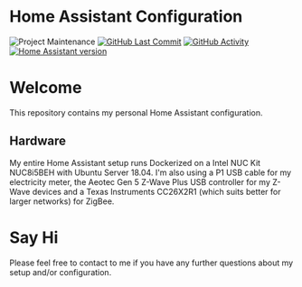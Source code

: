 # Home Assistant Configuration
![Project Maintenance][maintenance-badge] [![GitHub Last Commit][last-commit-badge]][commits] [![GitHub Activity][commits-badge]][commits]
[![Home Assistant version][hass-version-badge]][hass-version]

# Welcome
This repository contains my personal Home Assistant configuration.

## Hardware
My entire Home Assistant setup runs Dockerized on a Intel NUC Kit NUC8i5BEH with Ubuntu Server 18.04.
I'm also using a P1 USB cable for my electricity meter, the Aeotec Gen 5 Z-Wave Plus USB controller for my Z-Wave devices and a Texas Instruments CC26X2R1 (which suits better for larger networks) for ZigBee.

# Say Hi
Please feel free to contact to me if you have any further questions about my setup and/or configuration.

[maintenance-badge]: https://img.shields.io/maintenance/yes/2020
[last-commit]: https://github.com/rickvandersterren/home-assistant-config/commits/master
[last-commit-badge]: https://badgen.net/github/last-commit/rickvandersterren/home-assistant-config
[commits]: https://github.com/rickvandersterren/home-assistant-config/commits/master
[commits-badge]: https://badgen.net/github/commits/rickvandersterren/home-assistant-config
[hass-version]: https://www.home-assistant.io/latest-release-notes/
[hass-version-badge]: https://img.shields.io/badge/Home%20Assistant-0.109.4-brightgreen.svg
